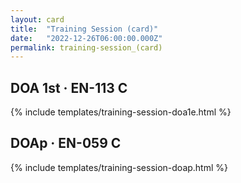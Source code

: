 ```yaml
---
layout: card
title:  "Training Session (card)"
date:   "2022-12-26T06:00:00.000Z"
permalink: training-session_(card)
---
```


## DOA 1st &middot; EN-113 C

{% include templates/training-session-doa1e.html %}


## DOAp &middot; EN-059 C

{% include templates/training-session-doap.html %}
